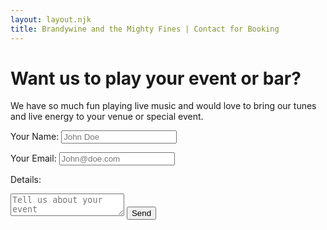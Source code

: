 ```yaml
---
layout: layout.njk
title: Brandywine and the Mighty Fines | Contact for Booking
---
```


# Want us to play your event or bar?

We have so much fun playing live music and would love to bring our tunes and live energy to your venue or special event. 

<div class="contact-form">
<form action="https://formspree.io/mdozvqzr" method="POST">
  
<label class='field'>Your Name:
<input class='field-input' type="text" name="name" placeholder='John Doe'>
</label>
  
<label class='field'>Your Email:
<input class='field-input' type="email" name="_replyto" placeholder='John@doe.com'>
</label>
  
<label class='field'> Details:
<textarea class='field-input' name="comment" form="usrform" placeholder='Tell us about your event'></textarea>
</label>
  
<input type="submit" value="Send">
</form>
</div>